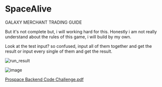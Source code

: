 # SpaceAlive
GALAXY MERCHANT TRADING GUIDE

But it's not complete but, i will working hard for this. Honestly i am not really understand about the rules of this game, i will build by my own.

Look at the test input?
so confused, input all of them together and get the result or input every single of them  and get the result.

![run_result](https://user-images.githubusercontent.com/19300332/53717684-ea16fb00-3e93-11e9-818e-d45faa3aab38.PNG)


![image](https://user-images.githubusercontent.com/19300332/53718508-614d8e80-3e96-11e9-8402-a4974579fd4a.png)


[Prospace Backend Code Challenge.pdf](https://github.com/rafelck/SpaceAlive/files/2924759/Prospace.Backend.Code.Challenge.pdf)
